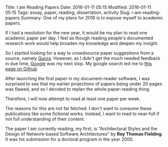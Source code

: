 Title: I am Reading Papers
Date: 2016-01-11 05:15
Modified: 2016-01-11 05:15
Tags: essay, paper, reading, dissertation, activity
Slug: i-am-reading-papers
Summary: One of my plans for 2016 is to expose myself to academic papers.




If I had a resolution for the new year, it would be my plan to read one academic paper per day. I feel as though reading people's documented research work would help broaden my knowledge and deepen my insight.

So I started looking for a way to crowdsource paper suggestions from a source, namely [Quora](https://www.quora.com/What-is-a-recommended-list-of-essays-papers-to-read-one-per-day-in-2016-for-an-autodidact-who-wants-to-widen-his-horizon?share=1). However, as I didn't get the much needed feedback in due time, [Google](http://google.com/) was my next stop. My google search led me to [this page on Github](https://github.com/papers-we-love/papers-we-love)

After launching the first paper in my document-reader software, I was surprised to see that my earlier projections of papers being under 20 pages was flawed, and so I decided to replan the whole paper-reading thing.

Therefore, I will now attempt to read at least one paper per week.

The reasons for this are not far fetched. I don't want to consume these publications like some fictional works. Instead, I want to read to near-full if not full understanding of their content.

The paper I am currently reading, my first, is "Architectural Styles and the Design of Network-based Software Architectures" by __Roy Thomas Fielding__. It was his submission for a doctoral program in the year 2000.
